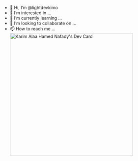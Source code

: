 - 👋 Hi, I’m @lightdevkimo
- 👀 I’m interested in ...
- 🌱 I’m currently learning ...
- 💞️ I’m looking to collaborate on ...
- 📫 How to reach me ...
<a href="https://app.daily.dev/karimnafady"><img src="https://api.daily.dev/devcards/61a039c759e247d9957c3ddfacf80c23.png?r=72o" width="400" alt="Karim Alaa Hamed Nafady's Dev Card"/></a>
<!---
lightdevkimo/lightdevkimo is a ✨ special ✨ repository because its `README.md` (this file) appears on your GitHub profile.
You can click the Preview link to take a look at your changes.
--->
